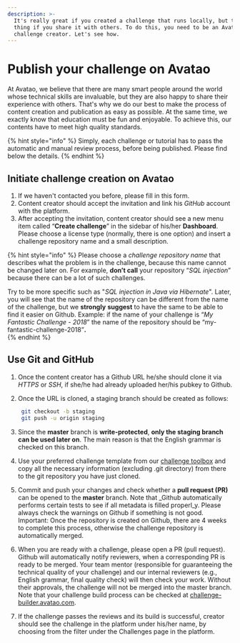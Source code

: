 ```yaml
---
description: >-
  It's really great if you created a challenge that runs locally, but the best
  thing if you share it with others. To do this, you need to be an Avatao
  challenge creator. Let's see how.
---
```


# Publish your challenge on Avatao

At Avatao, we believe that there are many smart people around the world whose technical skills are invaluable, but they are also happy to share their experience with others. That's why we do our best to make the process of content creation and publication as easy as possible. At the same time, we exactly know that education must be fun and enjoyable. To achieve this, our contents have to meet high quality standards.

{% hint style="info" %}
Simply, each challenge or tutorial has to pass the automatic and manual review process, before being published. Please find below the details.
{% endhint %}

## Initiate challenge creation on Avatao

1. If we haven't contacted you before, please fill in this form.
2. Content creator should accept the invitation and link his _GitHub_ account with the platform.
3. After accepting the invitation, content creator should see a new menu item called “**Create challenge**” in the sidebar of his/her **Dashboard**. Please choose a license type \(normally, there is one option\) and insert a challenge repository name and a small description.

{% hint style="info" %}
Please choose a _challenge repository name_ that describes what the problem is in the challenge, because this name cannot be changed later on. For example, **don’t call** your repository “_SQL injection_” because there can be a lot of such challenges.

Try to be more specific such as "_SQL injection in Java via Hibernate_". Later, you will see that the name of the repository can be different from the name of the challenge, but we **strongly** **suggest** to have the same to be able to find it easier on Github. Example: if the name of your challenge is “_My Fantastic Challenge - 2018_” the name of the repository should be “my-fantastic-challenge-2018”**.**  
{% endhint %}

## Use Git and GitHub

1. Once the content creator has a Github URL he/she should clone it via _HTTPS_ or _SSH_, if she/he had already uploaded her/his pubkey to Github.
2. Once the URL is cloned, a staging branch should be created as follows:

   ```bash
    git checkout -b staging
    git push -u origin staging
   ```

3. Since the **master** branch is **write-protected**, **only the staging branch can be used later on**. The main reason is that the English grammar is checked on this branch.
4. Use your preferred challenge template from our [challenge toolbox](https://github.com/avatao-content/challenge-toolbox) and copy all the necessary information \(excluding .git directory\) from there to the git repository you have just cloned.
5. Commit and push your changes and check whether a **pull request \(PR\)** can be opened to the **master** branch. Note that _Github automatically performs certain tests to see if  all metadata is filled properl_y.   Please always check the warnings on Github if something is not good. Important: Once the repository is created on Github, there are 4 weeks to complete this process, otherwise the challenge repository is automatically merged.   
6. When you are ready with a challenge, please open a PR \(pull request\). Github will automatically notify reviewers, when a corresponding PR is ready to be merged. Your team mentor \(responsible for guaranteeing the technical quality of your challenge\) and our internal reviewers \(e.g., English grammar, final quality check\) will then check your work. Without their approvals, the challenge will not be merged into the master branch. Note that your challenge build process can be checked at [challenge-builder.avatao.com](https://challenge-builder.avatao.com/).
7. If the challenge passes the reviews and its build is successful, creator should see the  challenge in the platform under his/her name, by choosing from the filter under the Challenges page in the platform.

